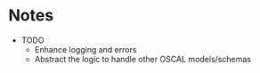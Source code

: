 # Notes

- TODO
    - Enhance logging and errors
    - Abstract the logic to handle other OSCAL models/schemas
